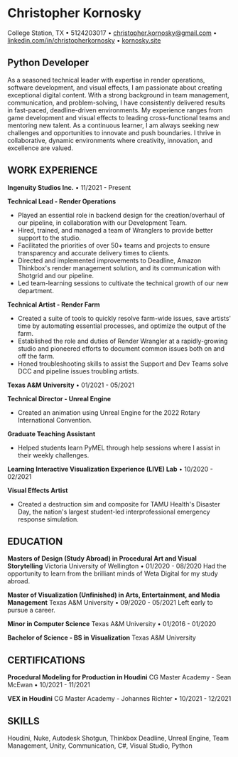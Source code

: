 # Christopher Kornosky

College Station, TX • 5124203017 • christopher.kornosky@gmail.com • [linkedin.com/in/christopherkornosky](linkedin.com/in/christopherkornosky) • [kornosky.site](kornosky.site)

## Python Developer

As a seasoned technical leader with expertise in render operations, software development, and visual effects, I am passionate about creating exceptional digital content. With a strong background in team management, communication, and problem-solving, I have consistently delivered results in fast-paced, deadline-driven environments. My experience ranges from game development and visual effects to leading cross-functional teams and mentoring new talent. As a continuous learner, I am always seeking new challenges and opportunities to innovate and push boundaries. I thrive in collaborative, dynamic environments where creativity, innovation, and excellence are valued.

## WORK EXPERIENCE

**Ingenuity Studios Inc.** • 11/2021 - Present

**Technical Lead - Render Operations**

- Played an essential role in backend design for the creation/overhaul of our pipeline, in collaboration with our Development Team.
- Hired, trained, and managed a team of Wranglers to provide better support to the studio.
- Facilitated the priorities of over 50+ teams and projects to ensure transparency and accurate delivery times to clients.
- Directed and implemented improvements to Deadline, Amazon Thinkbox's render management solution, and its communication with Shotgrid and our pipeline.
- Led team-learning sessions to cultivate the technical growth of our new department.

**Technical Artist - Render Farm**

- Created a suite of tools to quickly resolve farm-wide issues, save artists' time by automating essential processes, and optimize the output of the farm.
- Established the role and duties of Render Wrangler at a rapidly-growing studio and pioneered efforts to document common issues both on and off the farm.
- Honed troubleshooting skills to assist the Support and Dev Teams solve DCC and pipeline issues troubling artists.

**Texas A&M University** • 01/2021 - 05/2021

**Technical Director - Unreal Engine**

- Created an animation using Unreal Engine for the 2022 Rotary International Convention.

**Graduate Teaching Assistant**

- Helped students learn PyMEL through help sessions where I assist in their weekly challenges.

**Learning Interactive Visualization Experience (LIVE) Lab** • 10/2020 - 02/2021

**Visual Effects Artist**

- Created a destruction sim and composite for TAMU Health's Disaster Day, the nation's largest student-led interprofessional emergency response simulation.

## EDUCATION

**Masters of Design (Study Abroad) in Procedural Art and Visual Storytelling**
Victoria University of Wellington • 01/2020 - 08/2020
Had the opportunity to learn from the brilliant minds of Weta Digital for my study abroad.

**Master of Visualization (Unfinished) in Arts, Entertainment, and Media Management**
Texas A&M University • 09/2020 - 05/2021
Left early to pursue a career.

**Minor in Computer Science**
Texas A&M University • 01/2016 - 01/2020

**Bachelor of Science - BS in Visualization**
Texas A&M University

## CERTIFICATIONS

**Procedural Modeling for Production in Houdini**
CG Master Academy - Sean McEwan • 10/2021 - 11/2021

**VEX in Houdini**
CG Master Academy - Johannes Richter • 10/2021 - 12/2021

## SKILLS

Houdini, Nuke, Autodesk Shotgun, Thinkbox Deadline, Unreal Engine, Team Management, Unity, Communication, C#, Visual Studio, Python
